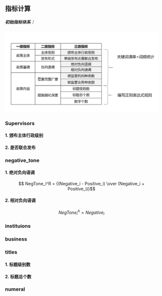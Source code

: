 ## 指标计算<!-- {docsify-ignore} -->

##### 初始指标体系：
![指标体系](指标体系.jpg)

### Supervisors

#### 1. 颁布主体行政级别

#### 2. 是否联合发布



### negative_tone

#### 1. 绝对负向语调

 $$ NegTone_i^R = {(Negative_i - Positive_i) \over (Negative_i + Positive_i)}$$

#### 2. 相对负向语调

$$NegTone_i^A = Negative_i$$



### instituions




### business



### titles

#### 1. 标题级别数

#### 2. 标题总个数




### numeral




